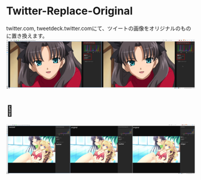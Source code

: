 # Twitter-Replace-Original
twitter.com, tweetdeck.twitter.comにて、ツイートの画像をオリジナルのものに置き換えます。
![img](https://raw.githubusercontent.com/S4WA/Twitter-Replace-Original/master/files/image.png)

# 🤔
![img](https://raw.githubusercontent.com/S4WA/Twitter-Replace-Original/master/files/hmm.png)
